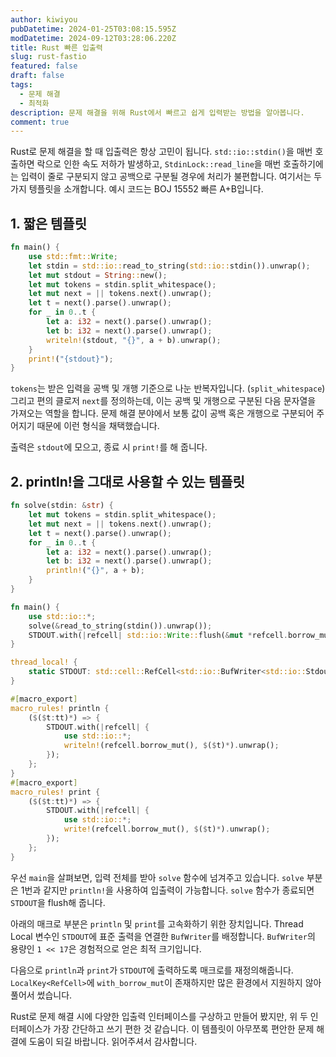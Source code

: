 ```yaml
---
author: kiwiyou
pubDatetime: 2024-01-25T03:08:15.595Z
modDatetime: 2024-09-12T03:28:06.220Z
title: Rust 빠른 입출력
slug: rust-fastio
featured: false
draft: false
tags:
  - 문제 해결
  - 최적화
description: 문제 해결을 위해 Rust에서 빠르고 쉽게 입력받는 방법을 알아봅니다.
comment: true
---
```


Rust로 문제 해결을 할 때 입출력은 항상 고민이 됩니다.
`std::io::stdin()`을 매번 호출하면 락으로 인한 속도 저하가 발생하고,
`StdinLock::read_line`을 매번 호출하기에는 입력이 줄로 구분되지 않고 공백으로 구분될 경우에 처리가 불편합니다.
여기서는 두 가지 텡플릿을 소개합니다.
예시 코드는 BOJ 15552 빠른 A+B입니다. 

## 1. 짧은 템플릿

```rust
fn main() {
    use std::fmt::Write;
    let stdin = std::io::read_to_string(std::io::stdin()).unwrap();
    let mut stdout = String::new();
    let mut tokens = stdin.split_whitespace();
    let mut next = || tokens.next().unwrap();
    let t = next().parse().unwrap();
    for _ in 0..t {
        let a: i32 = next().parse().unwrap();
        let b: i32 = next().parse().unwrap();
        writeln!(stdout, "{}", a + b).unwrap();
    }
    print!("{stdout}");
}
```

`tokens`는 받은 입력을 공백 및 개행 기준으로 나눈 반복자입니다. (`split_whitespace`)
그리고 편의 클로저 `next`를 정의하는데, 이는 공백 및 개행으로 구분된 다음 문자열을 가져오는 역할을 합니다.
문제 해결 분야에서 보통 값이 공백 혹은 개행으로 구분되어 주어지기 때문에 이런 형식을 채택했습니다.

출력은 `stdout`에 모으고, 종료 시 `print!`를 해 줍니다.

## 2. println!을 그대로 사용할 수 있는 템플릿

```rust
fn solve(stdin: &str) {
    let mut tokens = stdin.split_whitespace();
    let mut next = || tokens.next().unwrap();
    let t = next().parse().unwrap();
    for _ in 0..t {
        let a: i32 = next().parse().unwrap();
        let b: i32 = next().parse().unwrap();
        println!("{}", a + b);
    }
}

fn main() {
    use std::io::*;
    solve(&read_to_string(stdin()).unwrap());
    STDOUT.with(|refcell| std::io::Write::flush(&mut *refcell.borrow_mut()).unwrap());
}

thread_local! {
    static STDOUT: std::cell::RefCell<std::io::BufWriter<std::io::StdoutLock<'static>>> = std::cell::RefCell::new(std::io::BufWriter::with_capacity(1 << 17, std::io::stdout().lock()));
}

#[macro_export]
macro_rules! println {
    ($($t:tt)*) => {
        STDOUT.with(|refcell| {
            use std::io::*;
            writeln!(refcell.borrow_mut(), $($t)*).unwrap();
        });
    };
}
#[macro_export]
macro_rules! print {
    ($($t:tt)*) => {
        STDOUT.with(|refcell| {
            use std::io::*;
            write!(refcell.borrow_mut(), $($t)*).unwrap();
        });
    };
}
```

우선 `main`을 살펴보면, 입력 전체를 받아 `solve` 함수에 넘겨주고 있습니다.
`solve` 부분은 1번과 같지만 `println!`을 사용하여 입출력이 가능합니다.
`solve` 함수가 종료되면 `STDOUT`을 flush해 줍니다.

아래의 매크로 부분은 `println` 및 `print`를 고속화하기 위한 장치입니다.
Thread Local 변수인 `STDOUT`에 표준 출력을 연결한 `BufWriter`를 배정합니다.
`BufWriter`의 용량인 `1 << 17`은 경험적으로 얻은 최적 크기입니다.

다음으로 `println`과 `print`가 `STDOUT`에 출력하도록 매크로를 재정의해줍니다.
`LocalKey<RefCell>`에 `with_borrow_mut`이 존재하지만 많은 환경에서 지원하지 않아 풀어서 썼습니다.

Rust로 문제 해결 시에 다양한 입출력 인터페이스를 구상하고 만들어 봤지만, 위 두 인터페이스가 가장 간단하고 쓰기 편한 것 같습니다.
이 템플릿이 아무쪼록 편안한 문제 해결에 도움이 되길 바랍니다.
읽어주셔서 감사합니다.
